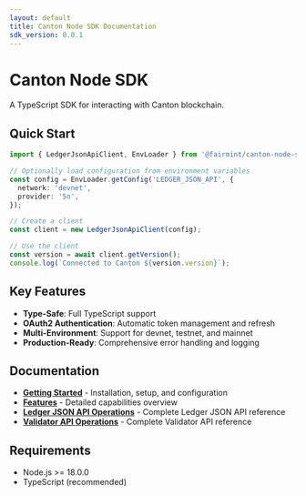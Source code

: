```yaml
---
layout: default
title: Canton Node SDK Documentation
sdk_version: 0.0.1
---
```


# Canton Node SDK

A TypeScript SDK for interacting with Canton blockchain.

## Quick Start

```typescript
import { LedgerJsonApiClient, EnvLoader } from '@fairmint/canton-node-sdk';

// Optionally load configuration from environment variables
const config = EnvLoader.getConfig('LEDGER_JSON_API', {
  network: 'devnet',
  provider: '5n',
});

// Create a client
const client = new LedgerJsonApiClient(config);

// Use the client
const version = await client.getVersion();
console.log(`Connected to Canton ${version.version}`);
```

## Key Features

- **Type-Safe**: Full TypeScript support
- **OAuth2 Authentication**: Automatic token management and refresh
- **Multi-Environment**: Support for devnet, testnet, and mainnet
- **Production-Ready**: Comprehensive error handling and logging

## Documentation

- **[Getting Started](/getting-started/)** - Installation, setup, and configuration
- **[Features](/features/)** - Detailed capabilities overview
- **[Ledger JSON API Operations](/ledger-json-api-operations/)** - Complete Ledger JSON API reference
- **[Validator API Operations](/validator-api-operations/)** - Complete Validator API reference

## Requirements

- Node.js >= 18.0.0
- TypeScript (recommended)
